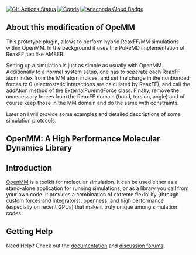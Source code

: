 [![GH Actions Status](https://github.com/openmm/openmm/workflows/CI/badge.svg)](https://github.com/openmm/openmm/actions?query=branch%3Amaster+workflow%3ACI)
[![Conda](https://img.shields.io/conda/v/conda-forge/openmm.svg)](https://anaconda.org/conda-forge/openmm)
[![Anaconda Cloud Badge](https://anaconda.org/conda-forge/openmm/badges/downloads.svg)](https://anaconda.org/conda-forge/openmm)

## About this modification of OpeMM

This prototype plugin, allows to perform hybrid ReaxFF/MM simulations within OpenMM. In the background it uses the PuReMD implementation of ReaxFF just like AMBER. 

Setting up a simulation is just as simple as usually with OpenMM. Additionally to a normal system setup, one has to seperate each ReaxFF atom index from the MM atom indices, and set the charge in the nonbonded forces to 0 (electrostatic interactions are calculated by ReaxFF), and call the addAtom method of the ExternalPuremdForce class. Finally, remove the unnecessary forces from the ReaxFF domain (bond, torsion, angle) and of course keep those in the MM domain and do the same with constraints. 


Later on I will provide some examples and detailed descriptions of some simulation protocols.




## OpenMM: A High Performance Molecular Dynamics Library

Introduction
------------

[OpenMM](http://openmm.org) is a toolkit for molecular simulation. It can be used either as a stand-alone application for running simulations, or as a library you call from your own code. It
provides a combination of extreme flexibility (through custom forces and integrators), openness, and high performance (especially on recent GPUs) that make it truly unique among simulation codes.  

Getting Help
------------

Need Help? Check out the [documentation](http://docs.openmm.org/) and [discussion forums](https://simtk.org/forums/viewforum.php?f=161).
